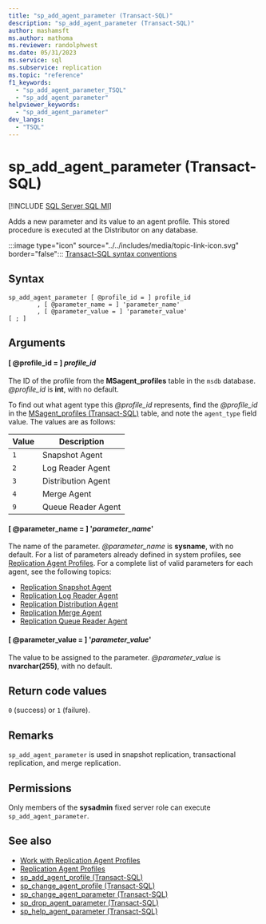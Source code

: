 ```yaml
---
title: "sp_add_agent_parameter (Transact-SQL)"
description: "sp_add_agent_parameter (Transact-SQL)"
author: mashamsft
ms.author: mathoma
ms.reviewer: randolphwest
ms.date: 05/31/2023
ms.service: sql
ms.subservice: replication
ms.topic: "reference"
f1_keywords:
  - "sp_add_agent_parameter_TSQL"
  - "sp_add_agent_parameter"
helpviewer_keywords:
  - "sp_add_agent_parameter"
dev_langs:
  - "TSQL"
---
```

# sp_add_agent_parameter (Transact-SQL)

[!INCLUDE [SQL Server SQL MI](../../includes/applies-to-version/sql-asdbmi.md)]

Adds a new parameter and its value to an agent profile. This stored procedure is executed at the Distributor on any database.

:::image type="icon" source="../../includes/media/topic-link-icon.svg" border="false"::: [Transact-SQL syntax conventions](../../t-sql/language-elements/transact-sql-syntax-conventions-transact-sql.md)

## Syntax

```syntaxsql
sp_add_agent_parameter [ @profile_id = ] profile_id
        , [ @parameter_name = ] 'parameter_name'
        , [ @parameter_value = ] 'parameter_value'
[ ; ]
```

## Arguments

#### [ @profile_id = ] *profile_id*

The ID of the profile from the **MSagent_profiles** table in the `msdb` database. *@profile_id* is **int**, with no default.

To find out what agent type this *@profile_id* represents, find the *@profile_id* in the [MSagent_profiles (Transact-SQL)](../system-tables/msagent-profiles-transact-sql.md) table, and note the `agent_type` field value. The values are as follows:

| Value | Description |
| --- | --- |
| `1` | Snapshot Agent |
| `2` | Log Reader Agent |
| `3` | Distribution Agent |
| `4` | Merge Agent |
| `9` | Queue Reader Agent |

#### [ @parameter_name = ] '*parameter_name*'

The name of the parameter. *@parameter_name* is **sysname**, with no default. For a list of parameters already defined in system profiles, see [Replication Agent Profiles](../replication/agents/replication-agent-profiles.md). For a complete list of valid parameters for each agent, see the following topics:

- [Replication Snapshot Agent](../replication/agents/replication-snapshot-agent.md)
- [Replication Log Reader Agent](../replication/agents/replication-log-reader-agent.md)
- [Replication Distribution Agent](../replication/agents/replication-distribution-agent.md)
- [Replication Merge Agent](../replication/agents/replication-merge-agent.md)
- [Replication Queue Reader Agent](../replication/agents/replication-queue-reader-agent.md)

#### [ @parameter_value = ] '*parameter_value*'

The value to be assigned to the parameter. *@parameter_value* is **nvarchar(255)**, with no default.

## Return code values

`0` (success) or `1` (failure).

## Remarks

`sp_add_agent_parameter` is used in snapshot replication, transactional replication, and merge replication.

## Permissions

Only members of the **sysadmin** fixed server role can execute `sp_add_agent_parameter`.

## See also

- [Work with Replication Agent Profiles](../replication/agents/work-with-replication-agent-profiles.md)
- [Replication Agent Profiles](../replication/agents/replication-agent-profiles.md)
- [sp_add_agent_profile (Transact-SQL)](sp-add-agent-profile-transact-sql.md)
- [sp_change_agent_profile (Transact-SQL)](sp-change-agent-profile-transact-sql.md)
- [sp_change_agent_parameter (Transact-SQL)](sp-change-agent-parameter-transact-sql.md)
- [sp_drop_agent_parameter (Transact-SQL)](sp-drop-agent-parameter-transact-sql.md)
- [sp_help_agent_parameter (Transact-SQL)](sp-help-agent-parameter-transact-sql.md)
